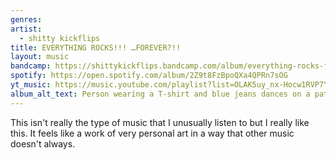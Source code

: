 ```yaml
---
genres: 
artist:
  - shitty kickflips
title: EVERYTHING ROCKS!!! …FOREVER?!!
layout: music
bandcamp: https://shittykickflips.bandcamp.com/album/everything-rocks-forever
spotify: https://open.spotify.com/album/2Z9t8FzBpoQXa4QPRn7sOG
yt_music: https://music.youtube.com/playlist?list=OLAK5uy_nx-Hocw1RVP7YmkSXUJa55ipD0hbeuhj8
album_alt_text: Person wearing a T-shirt and blue jeans dances on a patch of grass in a car park. They have mid length hair and are wearing a beanie hat.
---
```

This isn't really the type of music that I unusually listen to but I really like this. It feels like a work of very personal art in a way that other music doesn't always.